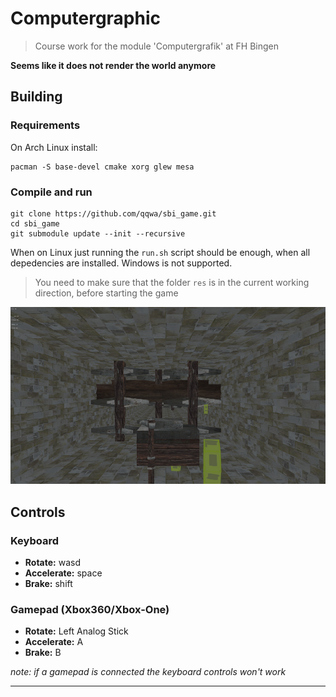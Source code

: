 # Computergraphic

> Course work for the module 'Computergrafik' at FH Bingen

**Seems like it does not render the world anymore**

## Building
### Requirements

On Arch Linux install:
```
pacman -S base-devel cmake xorg glew mesa
```

### Compile and run

```
git clone https://github.com/qqwa/sbi_game.git
cd sbi_game
git submodule update --init --recursive
```

When on Linux just running the `run.sh` script should be enough, when all depedencies are installed.
Windows is not supported.

> You need to make sure that the folder `res` is in the current working direction, before starting the game

![Screenshot of the Game](/screenshot_small.png)

## Controls
### Keyboard

* **Rotate:** wasd
* **Accelerate:** space
* **Brake:** shift

### Gamepad (Xbox360/Xbox-One)

* **Rotate:** Left Analog Stick
* **Accelerate:** A
* **Brake:** B

*note: if a gamepad is connected the keyboard controls won't work*

---
